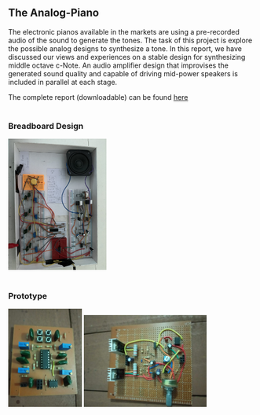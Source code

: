 ## The Analog-Piano

The electronic pianos available in the markets are using a pre-recorded audio of the sound to generate the tones. The task of this project is explore the possible analog designs to synthesize a tone. In this report, we have discussed our views and experiences on a stable design for synthesizing middle octave c-Note. An audio amplifier design that improvises the generated sound quality and capable of driving mid-power speakers is included in parallel at each stage.

The complete report (downloadable) can be found [ here](https://github.com/sanjith1999/Analog-Piano/blob/master/Submission%20Files/Report/main.pdf)
<br>
<br>
### Breadboard Design
<img src="./Results/breadboard.jpg" alt = " Breadbord Design" width="200"/>
<br>
<br>
<h3>Prototype</h3>
<img src="./Results/oscillator_pcb.jpg" alt = " Prototype Wave Generator" width="150"/>
<img src="./Results/dot.jpg" alt = " Breadbord Design" width="250"/>